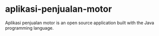 # aplikasi-penjualan-motor
Aplikasi penjualan motor is an open source application built with the Java programming language.
